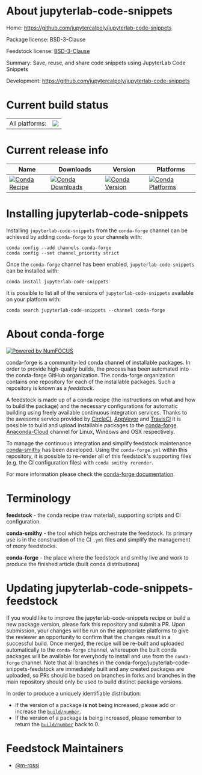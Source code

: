 About jupyterlab-code-snippets
==============================

Home: https://github.com/jupytercalpoly/jupyterlab-code-snippets

Package license: BSD-3-Clause

Feedstock license: [BSD-3-Clause](https://github.com/conda-forge/jupyterlab-code-snippets-feedstock/blob/master/LICENSE.txt)

Summary: Save, reuse, and share code snippets using JupyterLab Code Snippets

Development: https://github.com/jupytercalpoly/jupyterlab-code-snippets

Current build status
====================


<table><tr><td>All platforms:</td>
    <td>
      <a href="https://dev.azure.com/conda-forge/feedstock-builds/_build/latest?definitionId=13967&branchName=master">
        <img src="https://dev.azure.com/conda-forge/feedstock-builds/_apis/build/status/jupyterlab-code-snippets-feedstock?branchName=master">
      </a>
    </td>
  </tr>
</table>

Current release info
====================

| Name | Downloads | Version | Platforms |
| --- | --- | --- | --- |
| [![Conda Recipe](https://img.shields.io/badge/recipe-jupyterlab--code--snippets-green.svg)](https://anaconda.org/conda-forge/jupyterlab-code-snippets) | [![Conda Downloads](https://img.shields.io/conda/dn/conda-forge/jupyterlab-code-snippets.svg)](https://anaconda.org/conda-forge/jupyterlab-code-snippets) | [![Conda Version](https://img.shields.io/conda/vn/conda-forge/jupyterlab-code-snippets.svg)](https://anaconda.org/conda-forge/jupyterlab-code-snippets) | [![Conda Platforms](https://img.shields.io/conda/pn/conda-forge/jupyterlab-code-snippets.svg)](https://anaconda.org/conda-forge/jupyterlab-code-snippets) |

Installing jupyterlab-code-snippets
===================================

Installing `jupyterlab-code-snippets` from the `conda-forge` channel can be achieved by adding `conda-forge` to your channels with:

```
conda config --add channels conda-forge
conda config --set channel_priority strict
```

Once the `conda-forge` channel has been enabled, `jupyterlab-code-snippets` can be installed with:

```
conda install jupyterlab-code-snippets
```

It is possible to list all of the versions of `jupyterlab-code-snippets` available on your platform with:

```
conda search jupyterlab-code-snippets --channel conda-forge
```


About conda-forge
=================

[![Powered by NumFOCUS](https://img.shields.io/badge/powered%20by-NumFOCUS-orange.svg?style=flat&colorA=E1523D&colorB=007D8A)](http://numfocus.org)

conda-forge is a community-led conda channel of installable packages.
In order to provide high-quality builds, the process has been automated into the
conda-forge GitHub organization. The conda-forge organization contains one repository
for each of the installable packages. Such a repository is known as a *feedstock*.

A feedstock is made up of a conda recipe (the instructions on what and how to build
the package) and the necessary configurations for automatic building using freely
available continuous integration services. Thanks to the awesome service provided by
[CircleCI](https://circleci.com/), [AppVeyor](https://www.appveyor.com/)
and [TravisCI](https://travis-ci.com/) it is possible to build and upload installable
packages to the [conda-forge](https://anaconda.org/conda-forge)
[Anaconda-Cloud](https://anaconda.org/) channel for Linux, Windows and OSX respectively.

To manage the continuous integration and simplify feedstock maintenance
[conda-smithy](https://github.com/conda-forge/conda-smithy) has been developed.
Using the ``conda-forge.yml`` within this repository, it is possible to re-render all of
this feedstock's supporting files (e.g. the CI configuration files) with ``conda smithy rerender``.

For more information please check the [conda-forge documentation](https://conda-forge.org/docs/).

Terminology
===========

**feedstock** - the conda recipe (raw material), supporting scripts and CI configuration.

**conda-smithy** - the tool which helps orchestrate the feedstock.
                   Its primary use is in the construction of the CI ``.yml`` files
                   and simplify the management of *many* feedstocks.

**conda-forge** - the place where the feedstock and smithy live and work to
                  produce the finished article (built conda distributions)


Updating jupyterlab-code-snippets-feedstock
===========================================

If you would like to improve the jupyterlab-code-snippets recipe or build a new
package version, please fork this repository and submit a PR. Upon submission,
your changes will be run on the appropriate platforms to give the reviewer an
opportunity to confirm that the changes result in a successful build. Once
merged, the recipe will be re-built and uploaded automatically to the
`conda-forge` channel, whereupon the built conda packages will be available for
everybody to install and use from the `conda-forge` channel.
Note that all branches in the conda-forge/jupyterlab-code-snippets-feedstock are
immediately built and any created packages are uploaded, so PRs should be based
on branches in forks and branches in the main repository should only be used to
build distinct package versions.

In order to produce a uniquely identifiable distribution:
 * If the version of a package **is not** being increased, please add or increase
   the [``build/number``](https://docs.conda.io/projects/conda-build/en/latest/resources/define-metadata.html#build-number-and-string).
 * If the version of a package **is** being increased, please remember to return
   the [``build/number``](https://docs.conda.io/projects/conda-build/en/latest/resources/define-metadata.html#build-number-and-string)
   back to 0.

Feedstock Maintainers
=====================

* [@m-rossi](https://github.com/m-rossi/)

